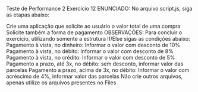 Teste de Performance 2
Exercício 12
ENUNCIADO:
No arquivo script.js, siga as etapas abaixo:

Crie uma aplicação que solicite ao usuário o valor total de uma compra
Solicite também a forma de pagamento
OBSERVAÇÕES:
Para concluir o exercício, utilizando somente a estrutura If/Else sigas as condições abaixo:
Pagamento à vista, no dinheiro: Informar o valor com desconto de 10%
Pagamento à vista, no débito: Informar o valor com desconto de 8%
Pagamento à vista, no crédito: Informar o valor com desconto de 5%
Pagamento a prazo, até 3x, no débito: sem desconto, informar valor das parcelas
Pagamento a prazo, acima de 3x, no débito: Informar o valor com acréscimo de 4%, informar valor das parcelas
Não crie outros arquivos, apenas utilize os arquivos presentes no Files